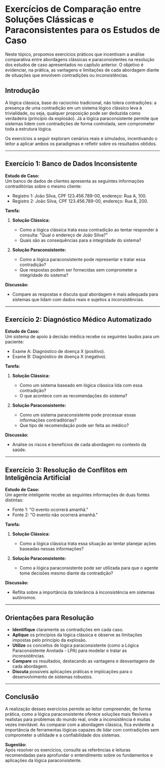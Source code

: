 
# Exercícios de Comparação entre Soluções Clássicas e Paraconsistentes para os Estudos de Caso

Neste tópico, propomos exercícios práticos que incentivam a análise comparativa entre abordagens clássicas e paraconsistentes na resolução dos estudos de caso apresentados no capítulo anterior. O objetivo é evidenciar, na prática, as vantagens e limitações de cada abordagem diante de situações que envolvem contradições ou inconsistências.

## Introdução

A lógica clássica, base do raciocínio tradicional, não tolera contradições: a presença de uma contradição em um sistema lógico clássico leva à trivialidade, ou seja, qualquer proposição pode ser deduzida como verdadeira (princípio da explosão). Já a lógica paraconsistente permite que sistemas lidem com contradições de forma controlada, sem comprometer toda a estrutura lógica.

Os exercícios a seguir exploram cenários reais e simulados, incentivando o leitor a aplicar ambos os paradigmas e refletir sobre os resultados obtidos.

___

## Exercício 1: Banco de Dados Inconsistente

**Estudo de Caso:**  
Um banco de dados de clientes apresenta as seguintes informações contraditórias sobre o mesmo cliente:

- Registro 1: João Silva, CPF 123.456.789-00, endereço: Rua A, 100.
- Registro 2: João Silva, CPF 123.456.789-00, endereço: Rua B, 200.

**Tarefa:**  
1. **Solução Clássica:**  
   - Como a lógica clássica trata essa contradição ao tentar responder à consulta: "Qual o endereço de João Silva?"  
   - Quais são as consequências para a integridade do sistema?

2. **Solução Paraconsistente:**  
   - Como a lógica paraconsistente pode representar e tratar essa contradição?  
   - Que respostas podem ser fornecidas sem comprometer a integridade do sistema?

**Discussão:**  
- Compare as respostas e discuta qual abordagem é mais adequada para sistemas que lidam com dados reais e sujeitos a inconsistências.

___

## Exercício 2: Diagnóstico Médico Automatizado

**Estudo de Caso:**  
Um sistema de apoio à decisão médica recebe os seguintes laudos para um paciente:

- Exame A: Diagnóstico de doença X (positivo).
- Exame B: Diagnóstico de doença X (negativo).

**Tarefa:**  
1. **Solução Clássica:**  
   - Como um sistema baseado em lógica clássica lida com essa contradição?  
   - O que acontece com as recomendações do sistema?

2. **Solução Paraconsistente:**  
   - Como um sistema paraconsistente pode processar essas informações contraditórias?  
   - Que tipo de recomendação pode ser feita ao médico?

**Discussão:**  
- Analise os riscos e benefícios de cada abordagem no contexto da saúde.

___

## Exercício 3: Resolução de Conflitos em Inteligência Artificial

**Estudo de Caso:**  
Um agente inteligente recebe as seguintes informações de duas fontes distintas:

- Fonte 1: "O evento ocorrerá amanhã."
- Fonte 2: "O evento não ocorrerá amanhã."

**Tarefa:**  
1. **Solução Clássica:**  
   - Como a lógica clássica trata essa situação ao tentar planejar ações baseadas nessas informações?

2. **Solução Paraconsistente:**  
   - Como a lógica paraconsistente pode ser utilizada para que o agente tome decisões mesmo diante da contradição?

**Discussão:**  
- Reflita sobre a importância da tolerância à inconsistência em sistemas autônomos.

___

## Orientações para Resolução

- **Identifique** claramente as contradições em cada caso.
- **Aplique** os princípios da lógica clássica e observe as limitações impostas pelo princípio da explosão.
- **Utilize** os conceitos de lógica paraconsistente (como a Lógica Paraconsistente Anotada - LPA) para modelar e tratar as inconsistências.
- **Compare** os resultados, destacando as vantagens e desvantagens de cada abordagem.
- **Discuta** possíveis aplicações práticas e implicações para o desenvolvimento de sistemas robustos.

___

## Conclusão

A realização desses exercícios permite ao leitor compreender, de forma prática, como a lógica paraconsistente oferece soluções mais flexíveis e realistas para problemas do mundo real, onde a inconsistência é muitas vezes inevitável. Ao comparar com a abordagem clássica, fica evidente a importância de ferramentas lógicas capazes de lidar com contradições sem comprometer a utilidade e a confiabilidade dos sistemas.

**Sugestão:**  
Após resolver os exercícios, consulte as referências e leituras recomendadas para aprofundar o entendimento sobre os fundamentos e aplicações da lógica paraconsistente.


